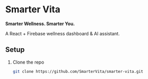 # Smarter Vita

**Smarter Wellness. Smarter You.**

A React + Firebase wellness dashboard & AI assistant.

## Setup

1. Clone the repo  
   ```bash
   git clone https://github.com/SmarterVita/smarter-vita.git
